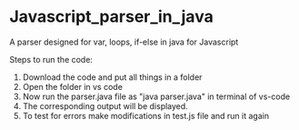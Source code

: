 # Javascript_parser_in_java
A parser designed for var, loops, if-else in java for Javascript

Steps to run the code:<br />
 1. Download the code and put all things in a folder <br />
 2. Open the folder in vs code <br />
 3. Now run the parser.java file as "java parser.java" in terminal of vs-code <br />
 4. The corresponding output will be displayed. <br />
 5. To test for errors make modifications in test.js file and run it again
